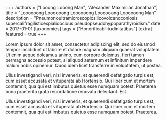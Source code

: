 +++
authors = ["Looong Looong Man", "Alexander Maximilian Jonathan"]
title = "Loooooong Loooooong Loooooong Loooooong Loooooong Man"
description = "Pneumonoultramicroscopicsilicovolcanoconiosis supercalifragilisticexpialidocious pseudopseudohypoparathyroidism."
date = 2017-01-01
[taxonomies]
tags = ["Honorificabilitudinitatibus"]
[extra]
featured = true
+++

Lorem ipsum dolor sit amet, consectetur adipiscing elit, sed do eiusmod tempor incididunt ut labore et dolore magnam aliquam quaerat voluptatem. Ut enim aeque doleamus animo, cum corpore dolemus, fieri tamen permagna accessio potest, si aliquod aeternum et infinitum impendere malum nobis opinemur. Quod idem licet transferre in voluptatem, ut postea.

Ullus investigandi veri, nisi inveneris, et quaerendi defatigatio turpis est, cum esset accusata et vituperata ab Hortensio. Qui liber cum et mortem contemnit, qua qui est imbutus quietus esse numquam potest. Praeterea bona praeterita grata recordatione renovata delectant. Est.

Ullus investigandi veri, nisi inveneris, et quaerendi defatigatio turpis est, cum esset accusata et vituperata ab Hortensio. Qui liber cum et mortem contemnit, qua qui est imbutus quietus esse numquam potest. Praeterea.
